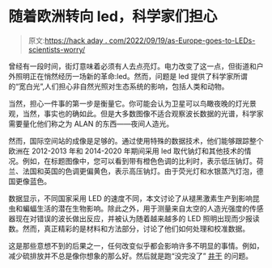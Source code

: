 # 随着欧洲转向 led，科学家们担心

> 原文:[https://hack aday . com/2022/09/19/as-Europe-goes-to-LEDs-scientists-worry/](https://hackaday.com/2022/09/19/as-europe-goes-to-leds-scientists-worry/)

曾经有一段时间，街灯意味着必须有人去点亮灯。电力改变了这一点，但街道和户外照明正在悄然经历一场新的革命:led。然而，问题是 led 提供了科学家所谓的“宽白光”,人们担心非自然光照对生态系统的影响，包括人类和动物。

当然，担心一件事的第一步是衡量它。你可能会认为卫星可以鸟瞰夜晚的灯光景观，当然，事实也的确如此。但是大多数图像不适合观察波长数据的光谱，科学家需要量化他们称之为 ALAN 的东西——夜间人造光。

然而，国际空间站的成像是足够的。通过使用特殊的数据技术，他们能够跟踪整个欧洲在 2012-2013 年和 2014-2020 年期间采用 led 取代钠灯和其他技术的情况。例如，在标题图像中，您可以看到带有橙色色调的比利时，表示低压钠灯。荷兰、法国和英国的色调更偏黄色，表示高压钠灯。由于荧光灯和水银蒸汽灯泡，德国更像蓝色。

数据显示，不同国家采用 LED 的速度不同，本文讨论了从褪黑激素生产到影响昆虫和蝙蝠生活的潜在生物影响。除此之外，用于测量来自太空的人造光强度的传感器现在对错误的波长做出反应，并被认为随着越来越多的 LED 照明出现而少报读数。然而，真正精彩的是材料和方法部分，讨论了他们如何处理和校准数据。

这是那些意想不到的后果之一，任何改变似乎都会影响许多不明显的事情。例如，减少硫排放并不总是像你想象的那么好。然后就是跑“没完没了” [井干](https://hackaday.com/2022/09/13/groundwater-management-of-a-much-neglected-lifeline/) 的问题。